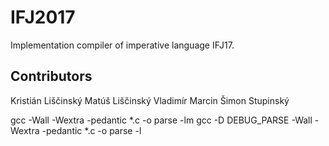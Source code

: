 # IFJ2017
Implementation compiler of imperative language IFJ17.

## Contributors

Kristián Liščinský
Matúš Liščinský
Vladimír Marcin
Šimon Stupinský

gcc -Wall -Wextra -pedantic *.c -o parse -lm
gcc -D DEBUG_PARSE -Wall -Wextra -pedantic *.c -o parse -l
